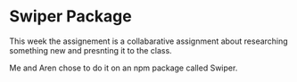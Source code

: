 # Swiper Package

This week the assignement is a collabarative assignment about researching something new and presnting it to the class.

Me and Aren chose to do it on an npm package called Swiper.
